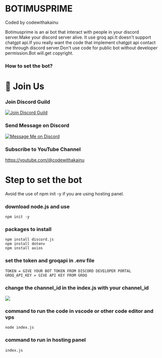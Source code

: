 <img src="">

<h1>BOTIMUSPRIME</h1>
Coded by codewithakainu

Botimusprime is an ai bot that interact with people in your discord server.Make your discord server alive.
It use groq api.It doesn't support chatgpt api.If you really want the code that implement chatgpt api contact me through discord server.Don't use code for public bot without developer permission.Bot will.get copyright.

### How to set the bot?

# 🚀 Join Us

### Join Discord Guild
[![Join Discord Guild](https://img.shields.io/badge/🚀%20Join-Discord-5865F2?style=for-the-badge)](https://discord.gg/NyXh5VdreU)

### Send Message on Discord
[![Message Me on Discord](https://img.shields.io/badge/✉️%20Message-Me%20on%20Discord-5865F2?style=for-the-badge)](https://discord.gg/buJTr4ua)

### Subscribe to YouTube Channel
https://youtube.com/@codewithakainu

<h1>Step to set the bot</h1>

Avoid the use of npm init -y if you are using hosting panel.

### download node.js and use
    npm init -y
    
### packages to install
    npm install discord.js
    npm install dotenv
    npm install axios

### set the token and groqapi in .env file
    TOKEN = GIVE YOUR BOT TOKEN FROM DISCORD DEVELOPER PORTAL
    GROQ_API_KEY = GIVE API KEY FROM GROQ 

### change the channel_id in the index.js with your channel_id

<img src="../assetsforgithub/IMG_20241227_181238.jpg" />


### command to run the code in vscode or other code editor and vps
    node index.js

### command to run in hosting panel
    index.js
